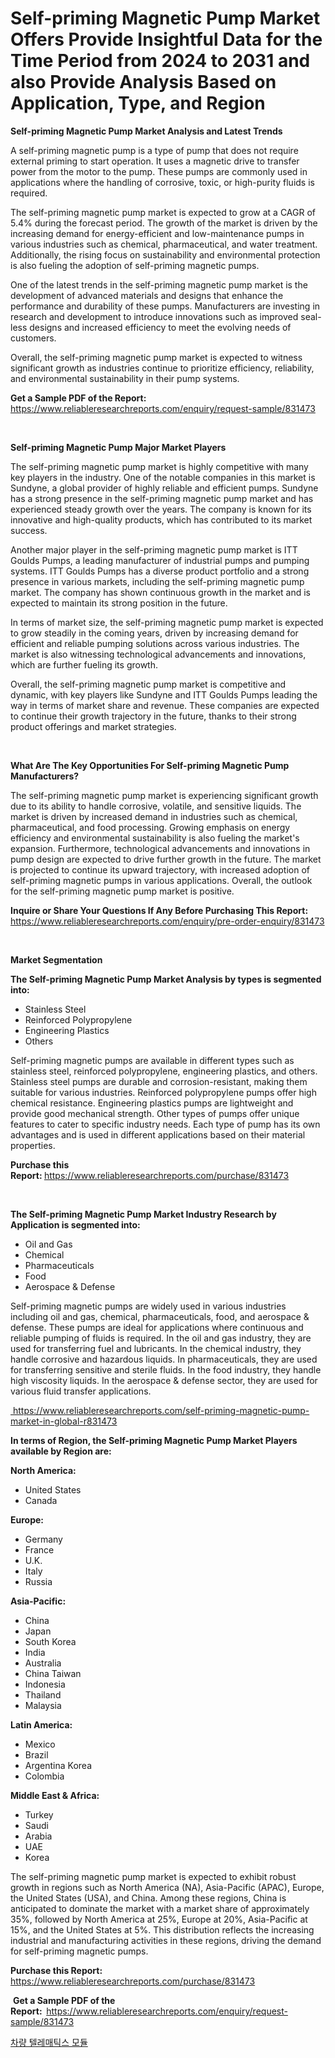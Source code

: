 <p><h1>Self-priming Magnetic Pump Market Offers Provide Insightful Data for the Time Period from 2024 to 2031 and also Provide Analysis Based on Application, Type, and Region</h1></p><p><strong>Self-priming Magnetic Pump Market Analysis and Latest Trends</strong></p>
<p><p>A self-priming magnetic pump is a type of pump that does not require external priming to start operation. It uses a magnetic drive to transfer power from the motor to the pump. These pumps are commonly used in applications where the handling of corrosive, toxic, or high-purity fluids is required.</p><p>The self-priming magnetic pump market is expected to grow at a CAGR of 5.4% during the forecast period. The growth of the market is driven by the increasing demand for energy-efficient and low-maintenance pumps in various industries such as chemical, pharmaceutical, and water treatment. Additionally, the rising focus on sustainability and environmental protection is also fueling the adoption of self-priming magnetic pumps.</p><p>One of the latest trends in the self-priming magnetic pump market is the development of advanced materials and designs that enhance the performance and durability of these pumps. Manufacturers are investing in research and development to introduce innovations such as improved seal-less designs and increased efficiency to meet the evolving needs of customers.</p><p>Overall, the self-priming magnetic pump market is expected to witness significant growth as industries continue to prioritize efficiency, reliability, and environmental sustainability in their pump systems.</p></p>
<p><strong>Get a Sample PDF of the Report:&nbsp;</strong> <a href="https://www.reliableresearchreports.com/enquiry/request-sample/831473">https://www.reliableresearchreports.com/enquiry/request-sample/831473</a></p>
<p>&nbsp;</p>
<p><strong>Self-priming Magnetic Pump Major Market Players</strong></p>
<p><p>The self-priming magnetic pump market is highly competitive with many key players in the industry. One of the notable companies in this market is Sundyne, a global provider of highly reliable and efficient pumps. Sundyne has a strong presence in the self-priming magnetic pump market and has experienced steady growth over the years. The company is known for its innovative and high-quality products, which has contributed to its market success.</p><p>Another major player in the self-priming magnetic pump market is ITT Goulds Pumps, a leading manufacturer of industrial pumps and pumping systems. ITT Goulds Pumps has a diverse product portfolio and a strong presence in various markets, including the self-priming magnetic pump market. The company has shown continuous growth in the market and is expected to maintain its strong position in the future.</p><p>In terms of market size, the self-priming magnetic pump market is expected to grow steadily in the coming years, driven by increasing demand for efficient and reliable pumping solutions across various industries. The market is also witnessing technological advancements and innovations, which are further fueling its growth.</p><p>Overall, the self-priming magnetic pump market is competitive and dynamic, with key players like Sundyne and ITT Goulds Pumps leading the way in terms of market share and revenue. These companies are expected to continue their growth trajectory in the future, thanks to their strong product offerings and market strategies.</p></p>
<p>&nbsp;</p>
<p><strong>What Are The Key Opportunities For Self-priming Magnetic Pump Manufacturers?</strong></p>
<p><p>The self-priming magnetic pump market is experiencing significant growth due to its ability to handle corrosive, volatile, and sensitive liquids. The market is driven by increased demand in industries such as chemical, pharmaceutical, and food processing. Growing emphasis on energy efficiency and environmental sustainability is also fueling the market's expansion. Furthermore, technological advancements and innovations in pump design are expected to drive further growth in the future. The market is projected to continue its upward trajectory, with increased adoption of self-priming magnetic pumps in various applications. Overall, the outlook for the self-priming magnetic pump market is positive.</p></p>
<p><strong>Inquire or Share Your Questions If Any Before Purchasing This Report:</strong> <a href="https://www.reliableresearchreports.com/enquiry/pre-order-enquiry/831473">https://www.reliableresearchreports.com/enquiry/pre-order-enquiry/831473</a></p>
<p>&nbsp;</p>
<p><strong>Market Segmentation</strong></p>
<p><strong>The Self-priming Magnetic Pump Market Analysis by types is segmented into:</strong></p>
<p><ul><li>Stainless Steel</li><li>Reinforced Polypropylene</li><li>Engineering Plastics</li><li>Others</li></ul></p>
<p><p>Self-priming magnetic pumps are available in different types such as stainless steel, reinforced polypropylene, engineering plastics, and others. Stainless steel pumps are durable and corrosion-resistant, making them suitable for various industries. Reinforced polypropylene pumps offer high chemical resistance. Engineering plastics pumps are lightweight and provide good mechanical strength. Other types of pumps offer unique features to cater to specific industry needs. Each type of pump has its own advantages and is used in different applications based on their material properties.</p></p>
<p><strong>Purchase this Report:&nbsp;</strong><a href="https://www.reliableresearchreports.com/purchase/831473">https://www.reliableresearchreports.com/purchase/831473</a></p>
<p>&nbsp;</p>
<p><strong>The Self-priming Magnetic Pump Market Industry Research by Application is segmented into:</strong></p>
<p><ul><li>Oil and Gas</li><li>Chemical</li><li>Pharmaceuticals</li><li>Food</li><li>Aerospace & Defense</li></ul></p>
<p><p>Self-priming magnetic pumps are widely used in various industries including oil and gas, chemical, pharmaceuticals, food, and aerospace & defense. These pumps are ideal for applications where continuous and reliable pumping of fluids is required. In the oil and gas industry, they are used for transferring fuel and lubricants. In the chemical industry, they handle corrosive and hazardous liquids. In pharmaceuticals, they are used for transferring sensitive and sterile fluids. In the food industry, they handle high viscosity liquids. In the aerospace & defense sector, they are used for various fluid transfer applications.</p></p>
<p><a href="https://www.reliableresearchreports.com/self-priming-magnetic-pump-market-in-global-r831473">&nbsp;https://www.reliableresearchreports.com/self-priming-magnetic-pump-market-in-global-r831473</a></p>
<p><strong>In terms of Region, the Self-priming Magnetic Pump Market Players available by Region are:</strong></p>
<p>
    <p> <strong> North America: </strong>
        <ul>
            <li>United States</li>
            <li>Canada</li>
        </ul>
        </p> 
    <p> <strong> Europe: </strong>
        <ul>
            <li>Germany</li>
            <li>France</li>
            <li>U.K.</li>
            <li>Italy</li>
            <li>Russia</li>
        </ul>
        </p> 
    <p> <strong> Asia-Pacific: </strong>
        <ul>
            <li>China</li>
            <li>Japan</li>
            <li>South Korea</li>
            <li>India</li>
            <li>Australia</li>
            <li>China Taiwan</li>
            <li>Indonesia</li>
            <li>Thailand</li>
            <li>Malaysia</li>
        </ul>
        </p> 
    <p> <strong> Latin America: </strong>
        <ul>
            <li>Mexico</li>
            <li>Brazil</li>
            <li>Argentina Korea</li>
            <li>Colombia</li>
        </ul>
        </p> 
    <p> <strong> Middle East & Africa: </strong>
        <ul>
            <li>Turkey</li>
            <li>Saudi</li>
            <li>Arabia</li>
            <li>UAE</li>
            <li>Korea</li>
        </ul>
    </p>
    </p>
<p><p>The self-priming magnetic pump market is expected to exhibit robust growth in regions such as North America (NA), Asia-Pacific (APAC), Europe, the United States (USA), and China. Among these regions, China is anticipated to dominate the market with a market share of approximately 35%, followed by North America at 25%, Europe at 20%, Asia-Pacific at 15%, and the United States at 5%. This distribution reflects the increasing industrial and manufacturing activities in these regions, driving the demand for self-priming magnetic pumps.</p></p>
<p><strong>Purchase this Report: </strong><a href="https://www.reliableresearchreports.com/purchase/831473">https://www.reliableresearchreports.com/purchase/831473</a></p>
<p>&nbsp;<strong>Get a Sample PDF of the Report:&nbsp;&nbsp;</strong><a href="https://www.reliableresearchreports.com/enquiry/request-sample/831473">https://www.reliableresearchreports.com/enquiry/request-sample/831473</a></p>
<p><strong></strong></p>
<p><p><a href="https://github.com/vskv4779xr1/Market-Research-Report-List-2/blob/main/749994598119.md">차량 텔레매틱스 모듈</a></p></p>